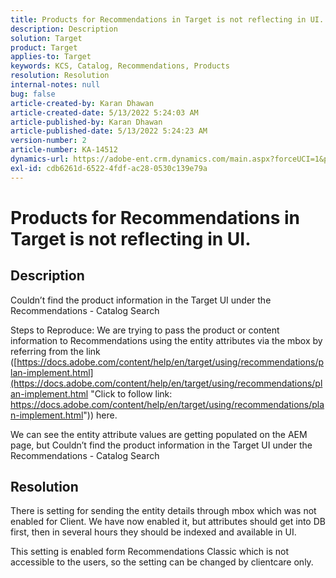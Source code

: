 ```yaml
---
title: Products for Recommendations in Target is not reflecting in UI.
description: Description
solution: Target
product: Target
applies-to: Target
keywords: KCS, Catalog, Recommendations, Products
resolution: Resolution
internal-notes: null
bug: false
article-created-by: Karan Dhawan
article-created-date: 5/13/2022 5:24:03 AM
article-published-by: Karan Dhawan
article-published-date: 5/13/2022 5:24:23 AM
version-number: 2
article-number: KA-14512
dynamics-url: https://adobe-ent.crm.dynamics.com/main.aspx?forceUCI=1&pagetype=entityrecord&etn=knowledgearticle&id=e2b3bee2-7cd2-ec11-a7b5-00224809c101
exl-id: cdb6261d-6522-4fdf-ac28-0530c139e79a
---
```

# Products for Recommendations in Target is not reflecting in UI.

## Description


Couldn’t find the product information in the Target UI under the Recommendations - Catalog Search

 Steps to Reproduce:
 We are trying to pass the product or content information to Recommendations using the entity attributes via the mbox by referring from the link ([https://docs.adobe.com/content/help/en/target/using/recommendations/plan-implement.html](https://docs.adobe.com/content/help/en/target/using/recommendations/plan-implement.html "Click to follow link: https://docs.adobe.com/content/help/en/target/using/recommendations/plan-implement.html")) here.


 We can see the entity attribute values are getting populated on the AEM page, but Couldn’t find the product information in the Target UI under the Recommendations - Catalog Search


## Resolution


There is setting for sending the entity details through mbox which was not enabled for Client. We have now enabled it, but attributes should get into DB first, then in several hours they should be indexed and available in UI.

This setting is enabled form Recommendations Classic which is not accessible to the users, so the setting can be changed by clientcare only.
